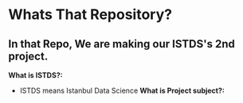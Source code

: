 # **Whats That Repository?**
In that Repo, We are making our ISTDS's 2nd project.
---
**What is ISTDS?:**
- ISTDS means Istanbul Data Science
**What is Project subject?:**

